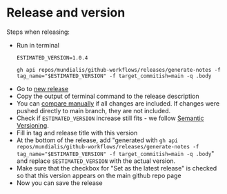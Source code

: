 # Release and version

Steps when releasing:

- Run in terminal
  ```
  ESTIMATED_VERSION=1.0.4

  gh api repos/mundialis/github-workflows/releases/generate-notes -f tag_name="$ESTIMATED_VERSION" -f target_commitish=main -q .body
  ```
- Go to [new release](https://github.com/mundialis/github-workflows/releases/new)
- Copy the output of terminal command to the release description
- You can [compare manually](https://github.com/mundialis/github-workflows/compare/1.0.3...main) if all changes are included. If changes were pushed directly to main branch, they are not included.
- Check if `ESTIMATED_VERSION` increase still fits - we follow [Semantic Versioning](https://semver.org/spec/v2.0.0.html).
- Fill in tag and release title with this version
- At the bottom of the release, add
  "generated with `gh api repos/mundialis/github-workflows/releases/generate-notes -f tag_name="$ESTIMATED_VERSION" -f target_commitish=main -q .body`" and replace `$ESTIMATED_VERSION` with the actual version.
- Make sure that the checkbox for "Set as the latest release" is checked so that this version appears on the main github repo page
- Now you can save the release
